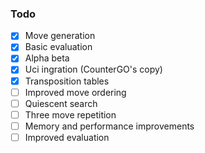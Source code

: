 ### Todo

- [x] Move generation
- [x] Basic evaluation
- [x] Alpha beta
- [x] Uci ingration (CounterGO's copy)
- [x] Transposition tables
- [ ] Improved move ordering
- [ ] Quiescent search
- [ ] Three move repetition
- [ ] Memory and performance improvements
- [ ] Improved evaluation
